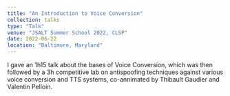 ```yaml
---
title: "An Introduction to Voice Conversion"
collection: talks
type: "Talk"
venue: "JSALT Summer School 2022, CLSP"
date: 2022-06-22
location: "Baltimore, Maryland"
---
```


I gave an 1h15 talk about the bases of Voice Conversion, which was then followed by a 3h competitive lab on antispoofing techniques against various voice conversion and TTS systems, co-annimated by Thibault Gaudier and Valentin Pelloin.
